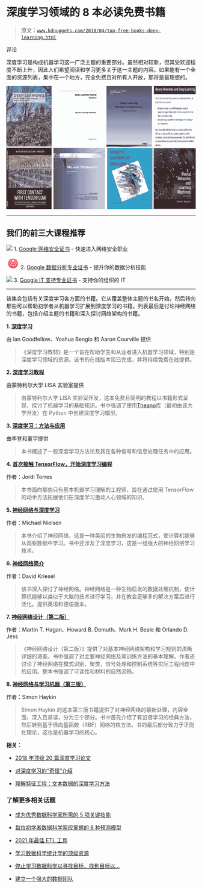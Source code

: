 # 深度学习领域的 8 本必读免费书籍

> 原文：[`www.kdnuggets.com/2018/04/top-free-books-deep-learning.html`](https://www.kdnuggets.com/2018/04/top-free-books-deep-learning.html)

评论

深度学习是构成机器学习这一广泛主题的重要部分。虽然相对较新，但其受欢迎程度不断上升，因此人们希望阅读和学习更多关于这一主题的内容。如果能有一个全面的资源列表，集中在一个地方，完全免费且对所有人开放，那将是最理想的。

![免费深度学习书籍](img/fa4827235f9489a12ba739030f01bc38.png)

* * *

## 我们的前三大课程推荐

![](img/0244c01ba9267c002ef39d4907e0b8fb.png) 1\. [Google 网络安全证书](https://www.kdnuggets.com/google-cybersecurity) - 快速进入网络安全职业

![](img/e225c49c3c91745821c8c0368bf04711.png) 2\. [Google 数据分析专业证书](https://www.kdnuggets.com/google-data-analytics) - 提升你的数据分析技能

![](img/0244c01ba9267c002ef39d4907e0b8fb.png) 3\. [Google IT 支持专业证书](https://www.kdnuggets.com/google-itsupport) - 支持你的组织的 IT

* * *

该集合包括有关深度学习各方面的书籍。它从覆盖整体主题的书名开始，然后转向那些可以帮助初学者从机器学习扩展到深度学习的书籍。列表最后是讨论神经网络的书籍，包括介绍主题的书籍和深入探讨网络架构的书籍。

**1\. [深度学习](http://www.deeplearningbook.org/)**

由 Ian Goodfellow、Yoshua Bengio 和 Aaron Courville 提供

> 《深度学习教材》是一个旨在帮助学生和从业者进入机器学习领域，特别是深度学习领域的资源。该书的在线版本现已完成，并将持续免费在线提供。

**2\. [深度学习教程](http://deeplearning.net/tutorial/deeplearning.pdf)**

由蒙特利尔大学 LISA 实验室提供

> 由蒙特利尔大学 LISA 实验室开发，这本免费且简明的教程以书籍形式呈现，探讨了机器学习的基础知识。书中强调了使用[Theano](https://pypi.python.org/pypi/Theano)库（最初由该大学开发）在 Python 中创建深度学习模型。

**3\. [深度学习：方法与应用](https://www.microsoft.com/en-us/research/wp-content/uploads/2016/02/DeepLearning-NowPublishing-Vol7-SIG-039.pdf)**

由李登和董宇提供

> 本书概述了一般深度学习方法论及其在各种信号和信息处理任务中的应用。

**4\. [首次接触 TensorFlow，开始深度学习编程](http://jorditorres.org/research-teaching/tensorflow/first-contact-with-tensorflow-book/)**

作者：Jordi Torres

> 本书面向那些只有基本机器学习理解的工程师，旨在通过使用 TensorFlow 的动手方法拓展他们在深度学习激动人心领域的知识。

**5\. [神经网络与深度学习](http://neuralnetworksanddeeplearning.com/index.html)**

作者：Michael Nielsen

> 本书介绍了神经网络，这是一种美丽的生物启发的编程范式，使计算机能够从观察数据中学习。书中还涉及了深度学习，这是一组强大的神经网络学习技术。

**6\. [神经网络简介](http://www.dkriesel.com/en/science/neural_networks)**

作者：David Kriesel

> 该书深入探讨了神经网络。神经网络是一种生物启发的数据处理机制，使计算机能够以类似于大脑的技术进行学习，并在教会足够多的解决方案后进行泛化。提供英语和德语版本。

**7\. [神经网络设计（第二版）](http://hagan.ecen.ceat.okstate.edu/nnd.html)**

作者：Martin T. Hagan、Howard B. Demuth、Mark H. Beale 和 Orlando D. Jess

> 《神经网络设计（第二版）》提供了对基本神经网络架构和学习规则的清晰详细的调查。书中强调了对主要神经网络及其训练方法的基本理解。作者还讨论了神经网络在模式识别、聚类、信号处理和控制系统等实际工程问题中的应用。整本书强调了可读性和材料的自然流畅。

**8\. [神经网络与学习机器（第三版）](https://cours.etsmtl.ca/sys843/REFS/Books/ebook_Haykin09.pdf)**

作者：Simon Haykin

> Simon Haykin 的这本第三版书籍提供了对神经网络的最新处理，内容全面、深入且易读，分为三个部分。书中首先介绍了有监督学习的经典方法，然后转到基于径向基函数（RBF）网络的核方法。书的最后部分致力于正则化理论，这也是机器学习的核心。

**相关：**

+   [2018 年顶级 20 篇深度学习论文](https://www.kdnuggets.com/2018/03/top-20-deep-learning-papers-2018.html)

+   [对深度学习的“奇怪”介绍](https://www.kdnuggets.com/2018/03/weird-introduction-deep-learning.html)

+   [理解特征工程：文本数据的深度学习方法](https://www.kdnuggets.com/2018/03/understanding-feature-engineering-deep-learning-methods-text-data.html)

### 了解更多相关话题

+   [成为优秀数据科学家所需的 5 项关键技能](https://www.kdnuggets.com/2021/12/5-key-skills-needed-become-great-data-scientist.html)

+   [每位初学者数据科学家应掌握的 6 种预测模型](https://www.kdnuggets.com/2021/12/6-predictive-models-every-beginner-data-scientist-master.html)

+   [2021 年最佳 ETL 工具](https://www.kdnuggets.com/2021/12/mozart-best-etl-tools-2021.html)

+   [学习数据科学统计学的顶级资源](https://www.kdnuggets.com/2021/12/springboard-top-resources-learn-data-science-statistics.html)

+   [停止学习数据科学以寻找目标，找到目标以…](https://www.kdnuggets.com/2021/12/stop-learning-data-science-find-purpose.html)

+   [建立一个强大的数据团队](https://www.kdnuggets.com/2021/12/build-solid-data-team.html)

